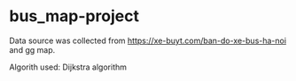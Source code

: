 # bus_map-project
Data source was collected from https://xe-buyt.com/ban-do-xe-bus-ha-noi and gg map.

Algorith used: Dijkstra algorithm
